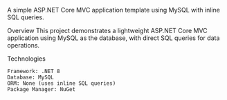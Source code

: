 A simple ASP.NET Core MVC application template using MySQL with inline SQL queries.

Overview
This project demonstrates a lightweight ASP.NET Core MVC application using MySQL as the database, with direct SQL queries for data operations.

Technologies

    Framework: .NET 8
    Database: MySQL
    ORM: None (uses inline SQL queries)
    Package Manager: NuGet

